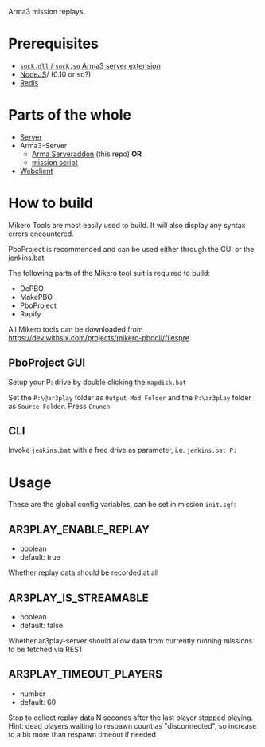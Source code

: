 Arma3 mission replays.

# Prerequisites

* [`sock.dll` / `sock.so` Arma3 server extension](https://bitbucket.org/micovery/sock.dll)
* [NodeJS](https://nodejs.org)/ (0.10 or so?)
* [Redis](http://redis.io/)

# Parts of the whole

* [Server](https://github.com/gruppe-adler/ar3play-server) 
* Arma3-Server
  * [Arma Serveraddon](https://github.com/gruppe-adler/ar3play-addon) (this repo) **OR**
  * [mission script](https://github.com/gruppe-adler/ar3play-examplemission.stratis)
* [Webclient](https://github.com/gruppe-adler/ar3play-web)

# How to build

Mikero Tools are most easily used to build.
It will also display any syntax errors encountered.

PboProject is recommended and can be used either through the GUI or the jenkins.bat

The following parts of the Mikero tool suit is required to build:

* DePBO
* MakePBO
* PboProject
* Rapify

All Mikero tools can be downloaded from https://dev.withsix.com/projects/mikero-pbodll/filespre

## PboProject GUI

Setup your P: drive by double clicking the `mapdisk.bat`

Set the `P:\@ar3play` folder as `Output Mod Folder` and the `P:\ar3play` folder as `Source Folder`. Press `Crunch`

## CLI

Invoke `jenkins.bat` with a free drive as parameter, i.e. `jenkins.bat P:`

# Usage

These are the global config variables, can be set in mission `init.sqf`:

##  AR3PLAY_ENABLE_REPLAY

* boolean
* default: true

Whether replay data should be recorded at all

## AR3PLAY_IS_STREAMABLE

* boolean
* default: false

Whether ar3play-server should allow data from currently running missions to be fetched via REST

## AR3PLAY_TIMEOUT_PLAYERS

* number
* default: 60

Stop to collect replay data N seconds after the last player stopped playing.
Hint: dead players waiting to respawn count as "disconnected", so increase to a bit more than respawn timeout if needed

